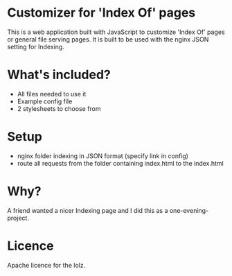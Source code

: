 # Customizer for 'Index Of' pages
This is a web application built with JavaScript to customize 'Index Of' pages
or general file serving pages. It is built to be used with the nginx JSON setting
for Indexing.

# What's included?
* All files needed to use it
* Example config file
* 2 stylesheets to choose from

# Setup
* nginx folder indexing in JSON format (specify link in config)
* route all requests from the folder containing index.html to the index.html

# Why?
A friend wanted a nicer Indexing page and I did this as a one-evening-project.

# Licence
Apache licence for the lolz.
